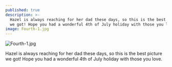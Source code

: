 ```yaml
---
published: true
description: >-
  Hazel is always reaching for her dad these days, so this is the best picture
  we got! Hope you had a wonderful 4th of July holiday with those you love.
image: Fourth-1.jpg
---
```

![Fourth-1.jpg]({{site.baseurl}}/img/Fourth-1.jpg)

Hazel is always reaching for her dad these days, so this is the best picture we got! Hope you had a wonderful 4th of July holiday with those you love.
